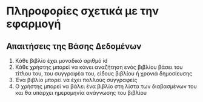 # Πληροφορίες σχετικά με την εφαρμογή

## Απαιτήσεις της Βάσης Δεδομένων 

1. Κάθε βιβλίο έχει μοναδικό αριθμό id
2. Κάθε χρήστης μπορεί να κάνει αναζήτηση ενός βιβλίου βάσει του τίτλου του, του συγγραφέα του, είδους βιβλίου ή χρονιά δημοσίευσης
3. Ένα βιβλίο μπορεί να έχει πολλούς συγγραφείς
4. Ο χρήστης μπορεί να βάλει ένα βιβλίο στη λίστα των διαβασμένων του και θα υπάρχει ημερομηνία ανάγνωσης του βιβλίου


